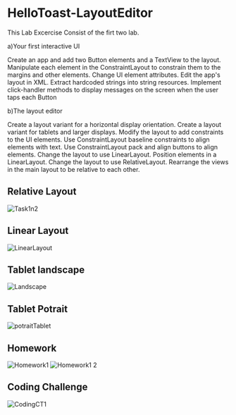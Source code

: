 
# HelloToast-LayoutEditor

This Lab Excercise Consist of the firt two lab.

a)Your first interactive UI

Create an app and add two Button elements and a TextView to the layout.
Manipulate each element in the ConstraintLayout to constrain them to the margins and other elements.
Change UI element attributes.
Edit the app's layout in XML.
Extract hardcoded strings into string resources.
Implement click-handler methods to display messages on the screen when the user taps each Button


b)The layout editor

Create a layout variant for a horizontal display orientation.
Create a layout variant for tablets and larger displays.
Modify the layout to add constraints to the UI elements.
Use ConstraintLayout baseline constraints to align elements with text.
Use ConstraintLayout pack and align buttons to align elements.
Change the layout to use LinearLayout.
Position elements in a LinearLayout.
Change the layout to use RelativeLayout.
Rearrange the views in the main layout to be relative to each other.



## Relative Layout

![Task1n2](https://user-images.githubusercontent.com/50478966/170829194-bc244888-471a-4277-b018-20e315140526.png)

## Linear Layout

![LinearLayout](https://user-images.githubusercontent.com/50478966/170829334-2f94c090-0239-4cbc-b0cb-59e93b5441ab.png)

## Tablet landscape
![Landscape](https://user-images.githubusercontent.com/50478966/170829343-9da9ce71-e14b-4979-a059-7237471d1cff.png)

## Tablet Potrait
![potraitTablet](https://user-images.githubusercontent.com/50478966/170829352-1231076b-e40c-444b-a34a-c70fe27cde8c.png)

## Homework
![Homework1](https://user-images.githubusercontent.com/50478966/170829360-3a2cd9db-7ac7-463a-ae0c-7cda1d52dc6e.png)
![Homework1 2](https://user-images.githubusercontent.com/50478966/170829363-bf33c0b6-e6b8-493c-84c2-4332790ed1f8.png)

## Coding Challenge
![CodingCT1](https://user-images.githubusercontent.com/50478966/170829376-eb79c82e-6139-4aff-ae6f-8385eb011465.png)


